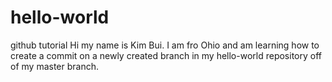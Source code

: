 # hello-world
github tutorial
Hi my name is Kim Bui. I am fro Ohio and am learning how to create a commit on a newly created branch in my hello-world repository off of my master branch.
